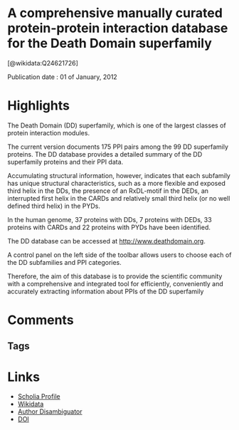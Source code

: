 
A comprehensive manually curated protein-protein interaction database for the Death Domain superfamily
======================================================================================================
  
  [@wikidata:Q24621726]  
  
Publication date : 01 of January, 2012  

# Highlights
The Death Domain (DD) superfamily, which is one of the largest classes of protein interaction modules.

The current version documents 175 PPI pairs among the 99 DD superfamily proteins. The DD database provides a detailed summary of the DD superfamily proteins and their PPI data.

Accumulating structural information, however, indicates that each subfamily has unique structural characteristics, such as a more flexible and exposed third helix in the DDs, the presence of an RxDL-motif in the DEDs, an interrupted first helix in the CARDs and relatively small third helix (or no well defined third helix) in the PYDs.

In the human genome, 37 proteins with DDs, 7 proteins with DEDs, 33 proteins with CARDs and 22 proteins with PYDs have been identified.

The DD database can be accessed at http://www.deathdomain.org.

A control panel on the left side of the toolbar allows users to choose each of the DD subfamilies and PPI categories.

Therefore, the aim of this database is to provide the scientific community with a comprehensive and integrated tool for efficiently, conveniently and accurately extracting information about PPIs of the DD superfamily


# Comments

## Tags

# Links
  
 * [Scholia Profile](https://scholia.toolforge.org/work/Q24621726)  
 * [Wikidata](https://www.wikidata.org/wiki/Q24621726)  
 * [Author Disambiguator](https://author-disambiguator.toolforge.org/work_item_oauth.php?id=Q24621726&batch_id=&match=1&author_list_id=&doit=Get+author+links+for+work)  
 * [DOI](https://doi.org/10.1093/NAR/GKR1149)  
